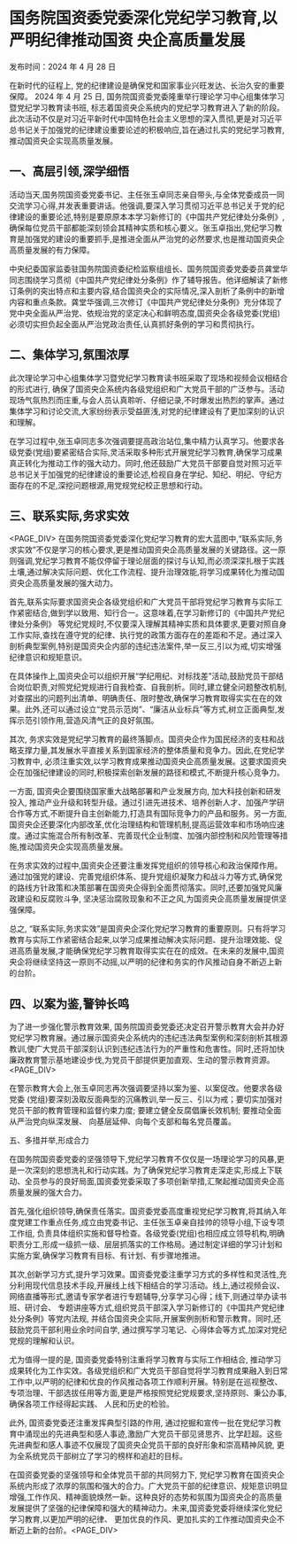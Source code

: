 # 国务院国资委党委深化党纪学习教育,以严明纪律推动国资 央企高质量发展

发布时间：2024 年 4 月 28 日

在新时代的征程上, 党的纪律建设是确保党和国家事业兴旺发达、长治久安的重要保障。 2024 年 4 月 25 日, 国务院国资委党委隆重举行理论学习中心组集体学习暨党纪学习教育读书班, 标志着国资央企系统内的党纪学习教育进入了新的阶段。此次活动不仅是对习近平新时代中国特色社会主义思想的深入贯彻,更是对习近平总书记关于加强党的纪律建设重要论述的积极响应,旨在通过扎实的党纪学习教育,推动国资央企实现高质量发展。

## 一、高层引领,深学细悟

活动当天,国务院国资委党委书记、主任张玉卓同志亲自带头,与全体党委成员一同交流学习心得,并发表重要讲话。他强调,要深入学习贯彻习近平总书记关于党的纪律建设的重要论述,特别是要原原本本学习新修订的《中国共产党纪律处分条例》,确保每位党员干部都能深刻领会其精神实质和核心要义。张玉卓指出,党纪学习教育是加强党的建设的重要抓手,是推进全面从严治党的必然要求,也是推动国资央企高质量发展的有力保障。

中央纪委国家监委驻国务院国资委纪检监察组组长、国务院国资委党委委员龚堂华同志围绕学习贯彻《中国共产党纪律处分条例》作了辅导报告。他详细解读了新修订条例的突出特点和主要内容,结合国资央企的实际情况,深入剖析了条例中的新增内容和重点条款。龚堂华强调,三次修订《中国共产党纪律处分条例》充分体现了党中央全面从严治党、依规治党的坚定决心和鲜明态度,国资央企各级党委(党组)必须切实担负起全面从严治党政治责任,认真抓好条例的学习和贯彻执行。

## 二、集体学习,氛围浓厚

此次理论学习中心组集体学习暨党纪学习教育读书班采取了现场和视频会议相结合的形式进行, 确保了国资央企系统内各级党组织和广大党员干部的广泛参与。活动现场气氛热烈而庄重,与会人员认真聆听、仔细记录,不时爆发出热烈的掌声。通过集体学习和讨论交流,大家纷纷表示受益匪浅,对党的纪律建设有了更加深刻的认识和理解。

在学习过程中,张玉卓同志多次强调要提高政治站位,集中精力认真学习。他要求各级党委(党组)要紧密结合实际,灵活采取多种形式开展党纪学习教育,确保学习成果真正转化为推动工作的强大动力。同时,他还鼓励广大党员干部要自觉对照习近平总书记关于加强党的纪律建设的重要论述,检视自身在学纪、知纪、明纪、守纪方面存在的不足,深挖问题根源,用党规党纪校正思想和行动。

## 三、联系实际,务求实效

<PAGE_DIV> 在国务院国资委党委深化党纪学习教育的宏大蓝图中,“联系实际,务求实效”不仅是学习的核心要求,更是推动国资央企高质量发展的关键路径。这一原则强调,党纪学习教育不能仅停留于理论层面的探讨与认知,而必须深深扎根于实践土壤,通过解决实际问题、优化工作流程、提升治理效能,将学习成果转化为推动国资央企高质量发展的强大动力。

首先,联系实际要求国资央企各级党组织和广大党员干部将党纪学习教育与实际工作紧密结合,做到学以致用、知行合一。这意味着,在学习新修订的《中国共产党纪律处分条例》 等党纪党规时,不仅要深入理解其精神实质和具体要求,更要对照自身工作实际,查找在遵守党的纪律、执行党的政策方面存在的差距和不足。通过深入剖析典型案例,特别是国资央企内部的违纪违法案件,举一反三,引以为戒,切实增强纪律意识和规矩意识。

在具体操作上,国资央企可以组织开展“学纪用纪、对标找差”活动,鼓励党员干部结合岗位职责,对照党纪党规进行自我检查、自我剖析。同时,建立健全问题整改机制,对查摆出的问题列出清单、明确责任、限时整改,确保学习教育取得实实在在的效果。此外,还可以通过设立“党员示范岗”、“廉洁从业标兵”等方式,树立正面典型,发挥示范引领作用,营造风清气正的良好氛围。

其次, 务求实效是党纪学习教育的最终落脚点。国资央企作为国民经济的支柱和战略支撑力量,其发展水平直接关系到国家经济的整体质量和竞争力。因此,在党纪学习教育中, 必须注重实效,以学习教育成果推动国资央企高质量发展。这要求国资央企在加强纪律建设的同时,积极探索创新发展的路径和模式,不断提升核心竞争力。

一方面, 国资央企要围绕国家重大战略部署和产业发展方向, 加大科技创新和研发投入, 推动产业升级和转型升级。通过引进先进技术、培养创新人才、加强产学研合作等方式,不断提升自主创新能力,打造具有国际竞争力的产品和服务。另一方面,国资央企还要深化内部改革,优化治理结构和管理机制,提高运营效率和市场响应速度。通过实施混合所有制改革、完善现代企业制度、加强内部控制和风险管理等措施,推动国资央企实现高质量发展。

在务求实效的过程中,国资央企还要注重发挥党组织的领导核心和政治保障作用。通过加强党的建设、完善党组织体系、提升党组织凝聚力和战斗力等方式,确保党的路线方针政策和决策部署在国资央企得到全面贯彻落实。同时,还要加强党风廉政建设和反腐败斗争, 坚决惩治腐败现象和不正之风,为国资央企高质量发展提供坚强保障。

总之, “联系实际,务求实效”是国资央企深化党纪学习教育的重要原则。只有将学习教育与实际工作紧密结合起来,以学习成果推动解决实际问题、提升治理效能、促进高质量发展,才能确保党纪学习教育取得实实在在的成效。在未来的发展中,国资央企将继续坚持这一原则不动摇,以严明的纪律和务实的作风推动自身不断迈上新的台阶。

## 四、以案为鉴,警钟长鸣

为了进一步强化警示教育效果, 国务院国资委党委还决定召开警示教育大会并办好党纪学习教育展。通过展示国资央企系统内的违纪违法典型案例和深刻剖析其根源教训,使广大党员干部深刻认识到违纪违法行为的严重性和危害性。同时,还将加快廉政教育警示基地建设步伐,为党员干部提供更加直观、生动的警示教育资源。<PAGE_DIV> 

在警示教育大会上,张玉卓同志再次强调要坚持以案为鉴、以案促改。他要求各级党委 (党组)要深刻汲取反面典型的沉痛教训,举一反三、引以为戒；要切实加强对党员干部的教育管理和监督约束力度; 要建立健全反腐倡廉长效机制; 要推动全面从严治党向纵深发展、 向基层延伸、向每个支部和每名党员覆盖。

五、多措并举,形成合力

在国务院国资委党委的坚强领导下,党纪学习教育不仅仅是一场理论学习的风暴,更是一次深刻的思想洗礼和行动实践。为了确保党纪学习教育走深走实,形成上下联动、全员参与的良好局面,国资委党委采取了多项创新举措,汇聚起推动国资央企高质量发展的强大合力。

首先,强化组织领导,确保责任落实。国资委党委高度重视党纪学习教育,将其纳入年度党建工作重点任务,成立由党委书记、主任张玉卓亲自挂帅的领导小组,下设专项工作组, 负责具体组织实施和督导检查。各级党委(党组)也相应成立领导机构,明确职责分工,形成一级抓一级、层层抓落实的工作格局。通过制定详细的学习计划和实施方案,确保学习教育有目标、有计划、有步骤地推进。

其次,创新学习方式,提升学习效果。国资委党委注重学习方式的多样性和灵活性,充分利用现代信息技术手段,开展线上线下相结合的学习活动。线上,通过视频会议、网络直播等形式,邀请专家学者进行专题辅导,分享学习心得；线下,则通过举办读书班、研讨会、 专题讲座等方式,组织党员干部深入学习新修订的《中国共产党纪律处分条例》等党内法规, 并结合国资央企实际,开展案例剖析和警示教育。同时,还鼓励党员干部利用业余时间自学, 通过撰写学习笔记、心得体会等方式,加深对党纪党规的理解和认识。

尤为值得一提的是, 国资委党委特别注重将学习教育与实际工作相结合, 推动学习成果转化为工作实效。各级党组织和广大党员干部自觉将学习教育成果融入到日常工作中,以严明的纪律和优良的作风推动各项工作顺利开展。特别是在巡视整改、专项治理、干部选拔任用等方面,更是严格按照党纪党规要求,坚持原则、秉公办事,确保各项工作经得起实践、 人民和历史的检验。

此外, 国资委党委还注重发挥典型引路的作用, 通过挖掘和宣传一批在党纪学习教育中涌现出的先进典型和感人事迹,激励广大党员干部见贤思齐、比学赶超。这些先进典型和感人事迹不仅展现了国资央企党员干部的良好形象和崇高精神风貌, 更为全系统党员干部树立了学习的榜样和追赶的目标。

在国资委党委的坚强领导和全体党员干部的共同努力下, 党纪学习教育在国资央企系统内形成了浓厚的氛围和强大的合力。广大党员干部的纪律意识、规矩意识明显增强,工作作风、精神面貌焕然一新。这种良好的态势和氛围为国资央企的高质量发展提供了坚强的纪律保障和强大的精神动力。未来,国资委党委将继续深化党纪学习教育,以更加严明的纪律、 更加优良的作风、更加扎实的工作推动国资央企不断迈上新的台阶。<PAGE_DIV> 